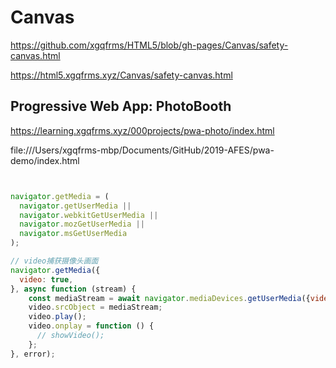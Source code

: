 # Canvas


https://github.com/xgqfrms/HTML5/blob/gh-pages/Canvas/safety-canvas.html


https://html5.xgqfrms.xyz/Canvas/safety-canvas.html



## Progressive Web App: PhotoBooth

https://learning.xgqfrms.xyz/000projects/pwa-photo/index.html

file:///Users/xgqfrms-mbp/Documents/GitHub/2019-AFES/pwa-demo/index.html



```js


navigator.getMedia = (
  navigator.getUserMedia ||
  navigator.webkitGetUserMedia ||
  navigator.mozGetUserMedia ||
  navigator.msGetUserMedia
);

// video捕获摄像头画面
navigator.getMedia({
  video: true,
}, async function (stream) {
    const mediaStream = await navigator.mediaDevices.getUserMedia({video: true});
    video.srcObject = mediaStream;
    video.play();
    video.onplay = function () {
      // showVideo();
    };
}, error);

```
